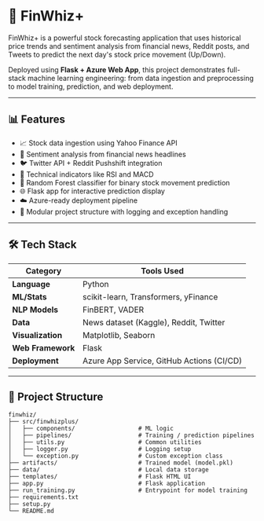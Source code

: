 # 🚀 FinWhiz+

FinWhiz+ is a powerful stock forecasting application that uses historical price trends and sentiment analysis from financial news, Reddit posts, and Tweets to predict the next day's stock price movement (Up/Down).

Deployed using **Flask + Azure Web App**, this project demonstrates full-stack machine learning engineering: from data ingestion and preprocessing to model training, prediction, and web deployment.

---

## 📊 Features

- 📈 Stock data ingestion using Yahoo Finance API
- 📰 Sentiment analysis from financial news headlines
- 🐦 Twitter API + Reddit Pushshift integration
- 🧠 Technical indicators like RSI and MACD
- 🧪 Random Forest classifier for binary stock movement prediction
- 🌐 Flask app for interactive prediction display
- ☁️ Azure-ready deployment pipeline
- 🧰 Modular project structure with logging and exception handling

---

## 🛠 Tech Stack

| Category         | Tools Used                                 |
|------------------|---------------------------------------------|
| **Language**     | Python                                      |
| **ML/Stats**     | scikit-learn, Transformers, yFinance        |
| **NLP Models**   | FinBERT, VADER                              |
| **Data**         | News dataset (Kaggle), Reddit, Twitter      |
| **Visualization**| Matplotlib, Seaborn                         |
| **Web Framework**| Flask                                       |
| **Deployment**   | Azure App Service, GitHub Actions (CI/CD)   |

---

## 📁 Project Structure

```plaintext
finwhiz/
├── src/finwhizplus/
│   ├── components/                  # ML logic
│   ├── pipelines/                   # Training / prediction pipelines
│   ├── utils.py                     # Common utilities
│   ├── logger.py                    # Logging setup
│   └── exception.py                 # Custom exception class
├── artifacts/                       # Trained model (model.pkl)
├── data/                            # Local data storage
├── templates/                       # Flask HTML UI
├── app.py                           # Flask application
├── run_training.py                  # Entrypoint for model training
├── requirements.txt
├── setup.py
└── README.md
